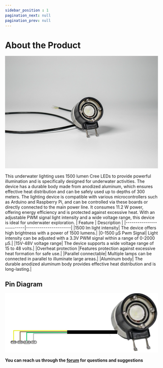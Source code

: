 ```yaml
---
sidebar_position : 1
pagination_next: null
pagination_prev: null
---
```


# About the Product

![Aydınlatıcı](./image/aydınlatıcı.png)

This underwater lighting uses 1500 lumen Cree LEDs to provide powerful illumination and is specifically designed for underwater activities. The device has a durable body made from anodized aluminum, which ensures effective heat distribution and can be safely used up to depths of 300 meters. The lighting device is compatible with various microcontrollers such as Arduino and Raspberry Pi, and can be controlled via these boards or directly connected to the main power line. It consumes 11.2 W power, offering energy efficiency and is protected against excessive heat. With an adjustable PWM signal light intensity and a wide voltage range, this device is ideal for underwater exploration.
|      Feature          |   Description          |
|--------------------------|-----------------------|
|1500 lm light intensity|	The device offers high brightness with a power of 1500 lumens.|
|0-1500 µS Pwm Signal|	Light intensity can be adjusted with a 3.3V PWM signal within a range of 0-2000 µS.|
|15V-48V voltage range|	The device supports a wide voltage range of 15 to 48 volts.|
|Overheat protection	|Features protection against excessive heat formation for safe use.|
|Parallel connectable|	Multiple lamps can be connected in parallel to illuminate large areas.|
|Aluminum body|	The durable anodized aluminum body provides effective heat distribution and is long-lasting.|

## Pin Diagram

![Aydınlatıcı](./image/aydınlatıcı-pin.png)

**You can reach us through the [forum](https://forum.degzrobotics.com/) for questions and suggestions**